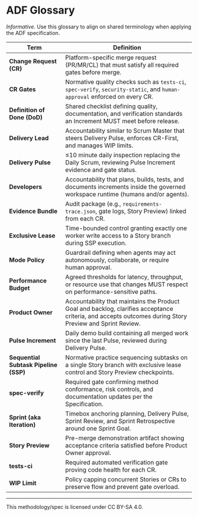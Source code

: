 # ADF Glossary

_Informative._ Use this glossary to align on shared terminology when applying the ADF specification.

| Term | Definition |
| --- | --- |
| **Change Request (CR)** | Platform-specific merge request (PR/MR/CL) that must satisfy all required gates before merge. |
| **CR Gates** | Normative quality checks such as `tests-ci`, `spec-verify`, `security-static`, and `human-approval` enforced on every CR. |
| **Definition of Done (DoD)** | Shared checklist defining quality, documentation, and verification standards an Increment MUST meet before release. |
| **Delivery Lead** | Accountability similar to Scrum Master that steers Delivery Pulse, enforces CR-First, and manages WIP limits. |
| **Delivery Pulse** | ≤10 minute daily inspection replacing the Daily Scrum, reviewing Pulse Increment evidence and gate status. |
| **Developers** | Accountability that plans, builds, tests, and documents increments inside the governed workspace runtime (humans and/or agents). |
| **Evidence Bundle** | Audit package (e.g., `requirements-trace.json`, gate logs, Story Preview) linked from each CR. |
| **Exclusive Lease** | Time-bounded control granting exactly one worker write access to a Story branch during SSP execution. |
| **Mode Policy** | Guardrail defining when agents may act autonomously, collaborate, or require human approval. |
| **Performance Budget** | Agreed thresholds for latency, throughput, or resource use that changes MUST respect on performance-sensitive paths. |
| **Product Owner** | Accountability that maintains the Product Goal and backlog, clarifies acceptance criteria, and accepts outcomes during Story Preview and Sprint Review. |
| **Pulse Increment** | Daily demo build containing all merged work since the last Pulse, reviewed during Delivery Pulse. |
| **Sequential Subtask Pipeline (SSP)** | Normative practice sequencing subtasks on a single Story branch with exclusive lease control and Story Preview checkpoints. |
| **spec-verify** | Required gate confirming method conformance, risk controls, and documentation updates per the Specification. |
| **Sprint (aka Iteration)** | Timebox anchoring planning, Delivery Pulse, Sprint Review, and Sprint Retrospective around one Sprint Goal. |
| **Story Preview** | Pre-merge demonstration artifact showing acceptance criteria satisfied before Product Owner approval. |
| **tests-ci** | Required automated verification gate proving code health for each CR. |
| **WIP Limit** | Policy capping concurrent Stories or CRs to preserve flow and prevent gate overload. |

---

This methodology/spec is licensed under CC BY-SA 4.0.
